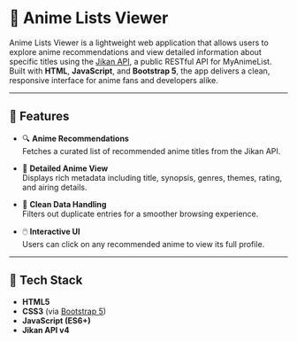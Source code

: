 # 🎌 Anime Lists Viewer

Anime Lists Viewer is a lightweight web application that allows users to explore anime recommendations and view detailed information about specific titles using the [Jikan API](https://jikan.moe/), a public RESTful API for MyAnimeList. Built with **HTML**, **JavaScript**, and **Bootstrap 5**, the app delivers a clean, responsive interface for anime fans and developers alike.

---

## 🚀 Features

- 🔍 **Anime Recommendations**  
  Fetches a curated list of recommended anime titles from the Jikan API.

- 📄 **Detailed Anime View**  
  Displays rich metadata including title, synopsis, genres, themes, rating, and airing details.

- 🧹 **Clean Data Handling**  
  Filters out duplicate entries for a smoother browsing experience.

- 🖱️ **Interactive UI**  
  Users can click on any recommended anime to view its full profile.

---

## 🧱 Tech Stack

- **HTML5**  
- **CSS3** (via [Bootstrap 5](https://getbootstrap.com/))  
- **JavaScript (ES6+)**  
- **Jikan API v4**